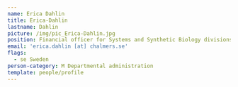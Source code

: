```yaml
---
name: Erica Dahlin
title: Erica-Dahlin
lastname: Dahlin
picture: /img/pic_Erica-Dahlin.jpg
position: Financial officer for Systems and Synthetic Biology divisions and CSBI.
email: 'erica.dahlin [at] chalmers.se'
flags:
  - se Sweden
person-category: M Departmental administration
template: people/profile
---
```


